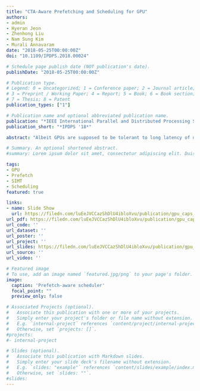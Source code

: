 ```yaml
---
title: "CTA-Aware Prefetching and Scheduling for GPU"
authors:
- admin
- Hyeran Jeon
- Zhenhong Liu
- Nam Sung Kim
- Murali Annavaram
date: "2018-05-25T00:00:00Z"
doi: "10.1109/IPDPS.2018.00024"

# Schedule page publish date (NOT publication's date).
publishDate: "2018-05-25T00:00:00Z"

# Publication type.
# Legend: 0 = Uncategorized; 1 = Conference paper; 2 = Journal article;
# 3 = Preprint / Working Paper; 4 = Report; 5 = Book; 6 = Book section;
# 7 = Thesis; 8 = Patent
publication_types: ["1"]

# Publication name and optional abbreviated publication name.
publication: "*IEEE International Parallel and Distributed Processing Symposium*"
publication_short: "*IPDPS '18*"

abstract: "Albeit GPUs are supposed to be tolerant to long latency of data fetch operation, we observe that L1 cache misses occur in a bursty manner for many memory-intensive applications. This in turn leads to severe contentions in GPU memory hierarchy, and thus stalls execution pipeline for many cycles as all warps end up waiting for their memory requests to be serviced by L1 cache. To spread such bursty L1 cache misses, we propose CTA-Aware Prefetcher and Scheduler (CAPS) consisting of a thread group-aware prefetcher and a prefetch-aware warp scheduler for GPUs. GPU kernels group threads into cooperative thread arrays (CTAs). Each thread typically uses its thread index and its associated CTA index to identify the data that it operates on. The starting base address accessed by the first warp in a CTA is difficult to predict since that starting address is a complex function of thread index and CTA index and also depends on how the programmer distributes input data across CTAs. But threads within each CTA exhibit stride accesses. Hence, if the base address of each CTA can be computed early, it is possible to accurately predict prefetch addresses for threads within a CTA. To compute the base address of each CTA, a leading warp is used from each CTA. The leading warp is executed early by pairing it with warps from currently executing leading CTA. The warps in the leading CTA are used to compute the stride value. The stride value is then combined with base addresses computed from the leading warp of each CTA to prefetch the data for all the trailing warps in the trailing CTAs. CAPS allows prefetch requests to be issued sufficiently ahead of time before the demand requests, effectively reorganizing warp executions to quickly detect the base address of each CTA and stride per load. CAPS predicts addresses with over 97% accuracy and is able to improve GPU performance by 8% on average with up to 27% for a wide range of GPU applications."

# Summary. An optional shortened abstract.
#summary: Lorem ipsum dolor sit amet, consectetur adipiscing elit. Duis posuere tellus ac #convallis placerat. Proin tincidunt magna sed ex sollicitudin condimentum.

tags:
- GPU
- Prefetch
- SIMT
- Scheduling
featured: true

links:
- name: Slide Show
  url: https://filedn.com/luEeJVCCazShDlU4ibloXvu/publication/gpu_caps_ipdps18/gpu_caps_ipdps18_slides.ppsx
url_pdf: https://filedn.com/luEeJVCCazShDlU4ibloXvu/publication/gpu_caps_ipdps18/gpu_caps_ipdps18.pdf
url_code: ''
url_dataset: ''
url_poster: ''
url_project: ''
url_slides: https://filedn.com/luEeJVCCazShDlU4ibloXvu/publication/gpu_caps_ipdps18/gpu_caps_ipdps18_slides.pdf
url_source: ''
url_video: ''

# Featured image
# To use, add an image named `featured.jpg/png` to your page's folder. 
image:
  caption: 'Prefetch-aware scheduler'
  focal_point: ""
  preview_only: false

# Associated Projects (optional).
#   Associate this publication with one or more of your projects.
#   Simply enter your project's folder or file name without extension.
#   E.g. `internal-project` references `content/project/internal-project/index.md`.
#   Otherwise, set `projects: []`.
#projects:
#- internal-project

# Slides (optional).
#   Associate this publication with Markdown slides.
#   Simply enter your slide deck's filename without extension.
#   E.g. `slides: "example"` references `content/slides/example/index.md`.
#   Otherwise, set `slides: ""`.
#slides:
---
```

